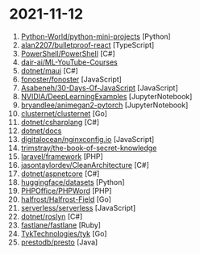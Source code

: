 # 2021-11-12

1. [Python-World/python-mini-projects](https://github.com/Python-World/python-mini-projects "A collection of simple python mini projects to enhance your python skills") [Python]
2. [alan2207/bulletproof-react](https://github.com/alan2207/bulletproof-react "🛡️ ⚛️ A simple, scalable, and powerful architecture for building production ready React applications.") [TypeScript]
3. [PowerShell/PowerShell](https://github.com/PowerShell/PowerShell "PowerShell for every system!") [C#]
4. [dair-ai/ML-YouTube-Courses](https://github.com/dair-ai/ML-YouTube-Courses "A repository to index and organize the latest machine learning courses found on YouTube.") 
5. [dotnet/maui](https://github.com/dotnet/maui ".NET MAUI is the .NET Multi-platform App UI, a framework for building native device applications spanning mobile, tablet, and desktop.") [C#]
6. [fonoster/fonoster](https://github.com/fonoster/fonoster "🚀 The open-source alternative to Twilio") [JavaScript]
7. [Asabeneh/30-Days-Of-JavaScript](https://github.com/Asabeneh/30-Days-Of-JavaScript "30 days of JavaScript programming challenge is a step-by-step guide to learn JavaScript programming language in 30 days. This challenge may take more than 100 days, please just follow your own pace.") [JavaScript]
8. [NVIDIA/DeepLearningExamples](https://github.com/NVIDIA/DeepLearningExamples "Deep Learning Examples") [JupyterNotebook]
9. [bryandlee/animegan2-pytorch](https://github.com/bryandlee/animegan2-pytorch "PyTorch implementation of AnimeGANv2") [JupyterNotebook]
10. [clusternet/clusternet](https://github.com/clusternet/clusternet "Managing your Kubernetes clusters (including public, private, edge, etc) as easily as visiting the Internet") [Go]
11. [dotnet/csharplang](https://github.com/dotnet/csharplang "The official repo for the design of the C# programming language") [C#]
12. [dotnet/docs](https://github.com/dotnet/docs "This repository contains .NET Documentation.") 
13. [digitalocean/nginxconfig.io](https://github.com/digitalocean/nginxconfig.io "⚙️ NGINX config generator on steroids 💉") [JavaScript]
14. [trimstray/the-book-of-secret-knowledge](https://github.com/trimstray/the-book-of-secret-knowledge "A collection of inspiring lists, manuals, cheatsheets, blogs, hacks, one-liners, cli/web tools and more.") 
15. [laravel/framework](https://github.com/laravel/framework "The Laravel Framework.") [PHP]
16. [jasontaylordev/CleanArchitecture](https://github.com/jasontaylordev/CleanArchitecture "Clean Architecture Solution Template for .NET 6") [C#]
17. [dotnet/aspnetcore](https://github.com/dotnet/aspnetcore "ASP.NET Core is a cross-platform .NET framework for building modern cloud-based web applications on Windows, Mac, or Linux.") [C#]
18. [huggingface/datasets](https://github.com/huggingface/datasets "🤗 The largest hub of ready-to-use datasets for ML models with fast, easy-to-use and efficient data manipulation tools") [Python]
19. [PHPOffice/PHPWord](https://github.com/PHPOffice/PHPWord "A pure PHP library for reading and writing word processing documents") [PHP]
20. [halfrost/Halfrost-Field](https://github.com/halfrost/Halfrost-Field "✍🏻 这里是写博客的地方 —— Halfrost-Field 冰霜之地") [Go]
21. [serverless/serverless](https://github.com/serverless/serverless "⚡ Serverless Framework – Build web, mobile and IoT applications with serverless architectures using AWS Lambda, Azure Functions, Google CloudFunctions & more! –") [JavaScript]
22. [dotnet/roslyn](https://github.com/dotnet/roslyn "The Roslyn .NET compiler provides C# and Visual Basic languages with rich code analysis APIs.") [C#]
23. [fastlane/fastlane](https://github.com/fastlane/fastlane "🚀 The easiest way to automate building and releasing your iOS and Android apps") [Ruby]
24. [TykTechnologies/tyk](https://github.com/TykTechnologies/tyk "Tyk Open Source API Gateway written in Go, supporting REST, GraphQL, TCP and gRPC protocols") [Go]
25. [prestodb/presto](https://github.com/prestodb/presto "The official home of the Presto distributed SQL query engine for big data") [Java]
